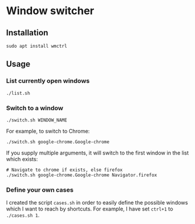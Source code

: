 # Window switcher

## Installation

```
sudo apt install wmctrl
```

## Usage

### List currently open windows

```
./list.sh
```

### Switch to a window

```
./switch.sh WINDOW_NAME
```

For example, to switch to Chrome:

```
./switch.sh google-chrome.Google-chrome
```

If you supply multiple arguments, it will switch to the first window in the list which exists:

```
# Navigate to chrome if exists, else firefox
./switch.sh google-chrome.Google-chrome Navigator.firefox
```

### Define your own cases

I created the script `cases.sh` in order to easily define the possible windows which I want to reach by shortcuts. For example, I have set `ctrl+1` to `./cases.sh 1`.